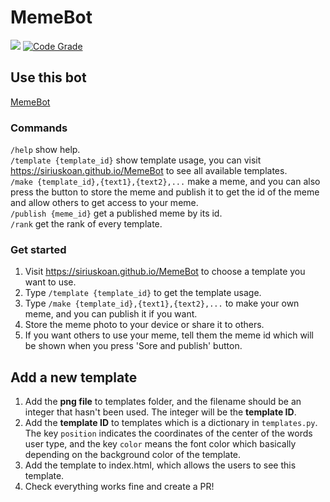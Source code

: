 # MemeBot
![](https://img.shields.io/badge/running-false-red)
[![Code Grade](https://www.code-inspector.com/project/20039/status/svg)](https://www.code-inspector.com)
## Use this bot
[MemeBot](https://t.me/make_meme_bot)
### Commands
`/help` show help.  
`/template {template_id}` show template usage, you can visit https://siriuskoan.github.io/MemeBot to see all available templates.  
`/make {template_id},{text1},{text2},...` make a meme, and you can also press the button to store the meme and publish it to get the id of the meme and allow others to get access to your meme.  
`/publish {meme_id}` get a published meme by its id.  
`/rank` get the rank of every template.  

### Get started
1. Visit https://siriuskoan.github.io/MemeBot to choose a template you want to use.
2. Type `/template {template_id}` to get the template usage.
3. Type `/make {template_id},{text1},{text2},...` to make your own meme, and you can publish it if you want.
4. Store the meme photo to your device or share it to others.
5. If you want others to use your meme, tell them the meme id which will be shown when you press 'Sore and publish' button.

## Add a new template
1. Add the **png file** to templates folder, and the filename should be an integer that hasn't been used. The integer will be the **template ID**.
2. Add the **template ID** to templates which is a dictionary in `templates.py`. The key `position` indicates the coordinates of the center of the words user type, and the key `color` means the font color which basically depending on the background color of the template.
3. Add the template to index.html, which allows the users to see this template.
4. Check everything works fine and create a PR!